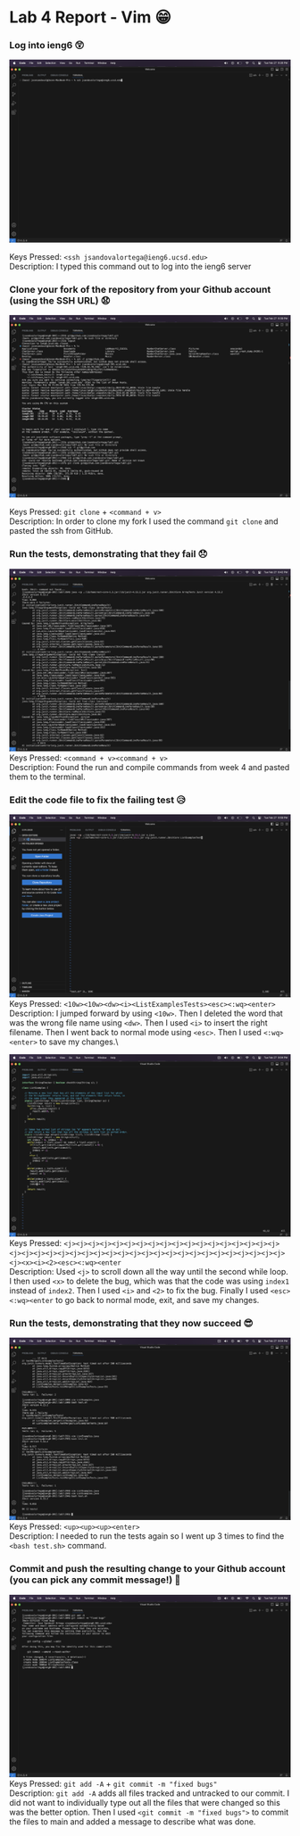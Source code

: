 # Lab 4 Report - Vim 😁

### Log into ieng6 😲

![Image](sshintoieng6.png)

Keys Pressed: ```<ssh jsandovalortega@ieng6.ucsd.edu>```\
Description: I typed this command out to log into the ieng6 server

### Clone your fork of the repository from your Github account (using the SSH URL) 😧

![Image](usesshtogetlab7.png)

Keys Pressed: ```git clone``` + ```<command + v>```\
Description: In order to clone my fork I used the command ```git clone``` and pasted the ssh from GitHub. 

### Run the tests, demonstrating that they fail 😞
![Image](bashtestprev.png)
Keys Pressed: ```<command + v><command + v>```\
Description: Found the run and compile commands from week 4 and pasted them to the terminal. 

### Edit the code file to fix the failing test 😥

![Image](vimfixbashtest.png)
Keys Pressed: ```<10w><10w><dw><i><ListExamplesTests><esc><:wq><enter>```\
Description: I jumped forward by using ```<10w>```. Then I deleted the word that was the wrong file name using ```<dw>```. 
Then I used ```<i>``` to insert the right filename. Then I went back to normal mode using ```<esc>```. Then I used ```<:wq><enter>```
to save my changes.\

![Image](vimfixlistexamples.png)
Keys Pressed: ```<j><j><j><j><j><j><j><j><j><j><j><j><j><j><j><j><j><j><j><j><j><j><j><j><j><j><j><j><j><j><j><j><j><j><j><j><j><j><j><j><j><j><x><i><2><esc><:wq><enter```\
Description: Used ```<j>``` to scroll down all the way until the second while loop. I then used ```<x>``` to delete the bug, which was that the code was using ```index1``` instead of ```index2```. Then I used ```<i>``` and ```<2>``` to fix the bug. Finally I used ```<esc><:wq><enter``` to go back to normal mode, exit, and save my changes. 

### Run the tests, demonstrating that they now succeed 😎
![Image](fixedbugs.png)
Keys Pressed: ```<up><up><up><enter>```\
Description: I needed to run the tests again so I went up 3 times to find the ```<bash test.sh>``` command. 

### Commit and push the resulting change to your Github account (you can pick any commit message!) 🤯
![Image](committing.png)
Keys Pressed: ```git add -A``` + ```git commit -m "fixed bugs"```\
Description: ```git add -A``` adds all files tracked and untracked to our commit. I did not want to individually type out all the files that were changed so this was the better option. Then I used ```<git commit -m "fixed bugs">``` to commit the files to main and added a message to describe what was done. 



